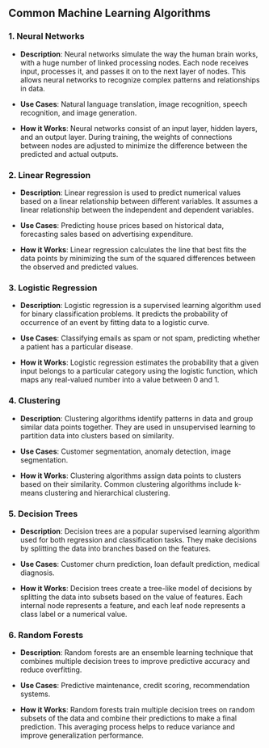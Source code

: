 ## Common Machine Learning Algorithms

### 1. Neural Networks

- **Description**: Neural networks simulate the way the human brain works, with a huge number of linked processing nodes. Each node receives input, processes it, and passes it on to the next layer of nodes. This allows neural networks to recognize complex patterns and relationships in data.
  
- **Use Cases**: Natural language translation, image recognition, speech recognition, and image generation.
  
- **How it Works**: Neural networks consist of an input layer, hidden layers, and an output layer. During training, the weights of connections between nodes are adjusted to minimize the difference between the predicted and actual outputs.

### 2. Linear Regression

- **Description**: Linear regression is used to predict numerical values based on a linear relationship between different variables. It assumes a linear relationship between the independent and dependent variables.
  
- **Use Cases**: Predicting house prices based on historical data, forecasting sales based on advertising expenditure.
  
- **How it Works**: Linear regression calculates the line that best fits the data points by minimizing the sum of the squared differences between the observed and predicted values.

### 3. Logistic Regression

- **Description**: Logistic regression is a supervised learning algorithm used for binary classification problems. It predicts the probability of occurrence of an event by fitting data to a logistic curve.
  
- **Use Cases**: Classifying emails as spam or not spam, predicting whether a patient has a particular disease.
  
- **How it Works**: Logistic regression estimates the probability that a given input belongs to a particular category using the logistic function, which maps any real-valued number into a value between 0 and 1.

### 4. Clustering

- **Description**: Clustering algorithms identify patterns in data and group similar data points together. They are used in unsupervised learning to partition data into clusters based on similarity.
  
- **Use Cases**: Customer segmentation, anomaly detection, image segmentation.
  
- **How it Works**: Clustering algorithms assign data points to clusters based on their similarity. Common clustering algorithms include k-means clustering and hierarchical clustering.

### 5. Decision Trees

- **Description**: Decision trees are a popular supervised learning algorithm used for both regression and classification tasks. They make decisions by splitting the data into branches based on the features.
  
- **Use Cases**: Customer churn prediction, loan default prediction, medical diagnosis.
  
- **How it Works**: Decision trees create a tree-like model of decisions by splitting the data into subsets based on the value of features. Each internal node represents a feature, and each leaf node represents a class label or a numerical value.

### 6. Random Forests

- **Description**: Random forests are an ensemble learning technique that combines multiple decision trees to improve predictive accuracy and reduce overfitting.
  
- **Use Cases**: Predictive maintenance, credit scoring, recommendation systems.
  
- **How it Works**: Random forests train multiple decision trees on random subsets of the data and combine their predictions to make a final prediction. This averaging process helps to reduce variance and improve generalization performance.
